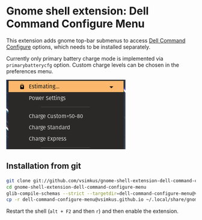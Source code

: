 # Gnome shell extension: Dell Command Configure Menu

This extension adds gnome top-bar submenus to access [Dell Command Configure](https://www.dell.com/support/kbdoc/en-uk/000178000/dell-command-configure) options, which needs to be installed separately.

Currently only primary battery charge mode is implemented via `primarybatterycfg` option. Custom charge levels can be chosen in the preferences menu.

![Charge options](./img/charge-options.png)

## Installation from git

```sh
git clone git://github.com/vsimkus/gnome-shell-extension-dell-command-configure-menu.git
cd gnome-shell-extension-dell-command-configure-menu
glib-compile-schemas --strict --targetdir=dell-command-configure-menu@vsimkus.github.io/schemas/ dell-command-configure-menu@vsimkus.github.io/schemas
cp -r dell-command-configure-menu@vsimkus.github.io ~/.local/share/gnome-shell/extensions
```

Restart the shell (`alt + F2` and then `r`) and then enable the extension.
